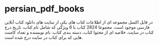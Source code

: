 # persian_pdf_books
در فایل اکسل مجموعه ای از اطلاعات کتاب های یکی از سایت های دانلود کتاب آنلاین فارسی موجود است. مجموعا 2824 کتاب با 6 ویژگی که شامل نام کتاب، تاریخ درج کتاب در سایت، خلاصه ای از محتوا کتاب، دسته بندی کتاب، نام نویسنده و تعداد کامنت هایی که برای کتاب در سایت درج شده است.
